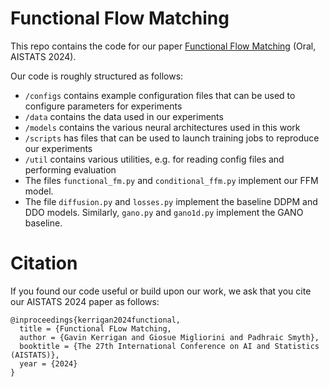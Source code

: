 # Functional Flow Matching

This repo contains the code for our paper [Functional Flow Matching](https://arxiv.org/abs/2305.17209) (Oral, AISTATS 2024).

Our code is roughly structured as follows:
- `/configs` contains example configuration files that can be used to configure parameters for experiments
- `/data` contains the data used in our experiments
- `/models` contains the various neural architectures used in this work
- `/scripts` has files that can be used to launch training jobs to reproduce our experiments
- `/util` contains various utilities, e.g. for reading config files and performing evaluation
- The files `functional_fm.py` and `conditional_ffm.py` implement our FFM model.
- The file `diffusion.py` and `losses.py` implement the baseline DDPM and DDO models. Similarly, `gano.py` and `gano1d.py` implement the GANO baseline.

# Citation

If you found our code useful or build upon our work, we ask that you cite our AISTATS 2024 paper as follows:

```
@inproceedings{kerrigan2024functional,
  title = {Functional FLow Matching,
  author = {Gavin Kerrigan and Giosue Migliorini and Padhraic Smyth},
  booktitle = {The 27th International Conference on AI and Statistics (AISTATS)},
  year = {2024}
}
```
